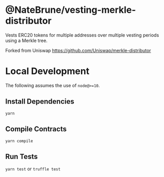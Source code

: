 # @NateBrune/vesting-merkle-distributor
Vests ERC20 tokens for multiple addresses over multiple vesting periods using a Merkle tree.

Forked from Uniswap
https://github.com/Uniswap/merkle-distributor

# Local Development

The following assumes the use of `node@>=10`.

## Install Dependencies

`yarn`

## Compile Contracts

`yarn compile`

## Run Tests

`yarn test`
or
`truffle test`
